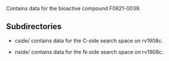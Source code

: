 Contains data for the bioactive compound F0621-0039.

## Subdirectories

- cside/ contains data for the C-side search space on rv1908c.

- nside/ contains data for the N-side search space on rv1908c.

